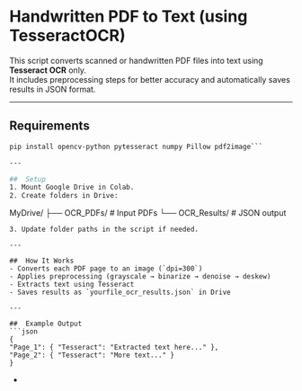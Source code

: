 #  Handwritten PDF to Text (using TesseractOCR)

This script converts scanned or handwritten PDF files into text using **Tesseract OCR** only.  
It includes preprocessing steps for better accuracy and automatically saves results in JSON format.

---

##  Requirements
```bash
pip install opencv-python pytesseract numpy Pillow pdf2image```

---

##  Setup
1. Mount Google Drive in Colab.
2. Create folders in Drive:
   ```
   MyDrive/
   ├── OCR_PDFs/       # Input PDFs
   └── OCR_Results/    # JSON output
   ```
3. Update folder paths in the script if needed.

---

##  How It Works
- Converts each PDF page to an image (`dpi=300`)
- Applies preprocessing (grayscale → binarize → denoise → deskew)
- Extracts text using Tesseract
- Saves results as `yourfile_ocr_results.json` in Drive

---

##  Example Output
```json
{
  "Page_1": { "Tesseract": "Extracted text here..." },
  "Page_2": { "Tesseract": "More text..." }
}
```
*
